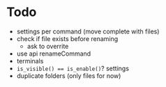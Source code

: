 # Todo

- settings per command (move complete with files)
- check if file exists before renaming
    - ask to overrite
- use api renameCommand
- terminals
- `is_visible() == is_enable()`? settings
- duplicate folders (only files for now)

